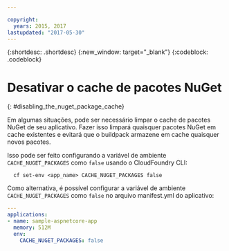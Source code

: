 ```yaml
---

copyright:
  years: 2015, 2017
lastupdated: "2017-05-30"
---
```


{:shortdesc: .shortdesc}
{:new_window: target="_blank"}
{:codeblock: .codeblock}

# Desativar o cache de pacotes NuGet
{: #disabling_the_nuget_package_cache}

Em algumas situações, pode ser necessário limpar o cache de pacotes NuGet de seu aplicativo.  Fazer isso limpará quaisquer pacotes NuGet em cache existentes e evitará que o buildpack armazene em cache quaisquer novos pacotes.

Isso pode ser feito configurando a variável de ambiente `CACHE_NUGET_PACKAGES` como `false` usando o CloudFoundry CLI:

```shell
  cf set-env <app_name> CACHE_NUGET_PACKAGES false
```

Como alternativa, é possível configurar a variável de ambiente `CACHE_NUGET_PACKAGES` como `false` no arquivo manifest.yml do aplicativo:

```yml
---
applications:
- name: sample-aspnetcore-app
  memory: 512M
  env:
    CACHE_NUGET_PACKAGES: false
```
